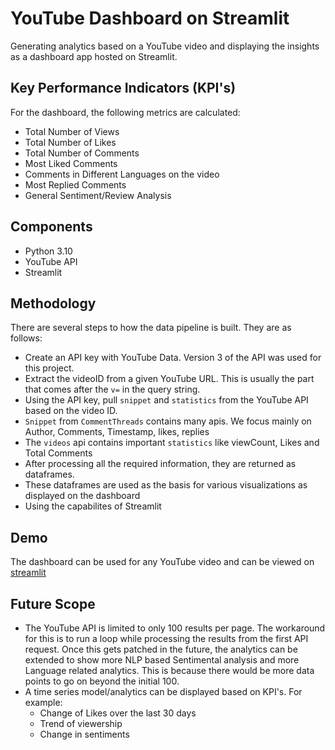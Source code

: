 # YouTube Dashboard on Streamlit

Generating analytics based on a YouTube video and displaying the insights as a dashboard app hosted on Streamlit.

## Key Performance Indicators (KPI's)
For the dashboard, the following metrics are calculated:
- Total Number of Views
- Total Number of Likes
- Total Number of Comments
- Most Liked Comments 
- Comments in Different Languages on the video
- Most Replied Comments
- General Sentiment/Review Analysis

## Components
- Python 3.10
- YouTube API
- Streamlit

## Methodology
There are several steps to how the data pipeline is built. They are as follows:
- Create an API key with YouTube Data. Version 3 of the API was used for this project.
- Extract the videoID from a given YouTube URL. This is usually the part that comes after the `v=` in the query string.
- Using the API key, pull `snippet` and `statistics` from the YouTube API based on the video ID.
- `Snippet` from `CommentThreads` contains many apis. We focus mainly on Author, Comments, Timestamp, likes, replies
- The `videos` api contains important `statistics` like viewCount, Likes and Total Comments
- After processing all the required information, they are returned as dataframes.
- These dataframes are used as the basis for various visualizations as displayed on the dashboard
- Using the capabilites of Streamlit

## Demo
The dashboard can be used for any YouTube video and can be viewed on [streamlit](https://thomas-george-t-streamlit-youtube-dashboard-app-n12ivk.streamlit.app)

## Future Scope
- The YouTube API is limited to only 100 results per page. The workaround for this is to run a loop while processing the results from the first API request. Once this gets patched in the future, the analytics can be extended to show more NLP based Sentimental analysis and more Language related analytics. This is because there would be more data points to go on beyond the initial 100.
- A time series model/analytics can be displayed based on KPI's. For example:
  - Change of Likes over the last 30 days
  - Trend of viewership
  - Change in sentiments
